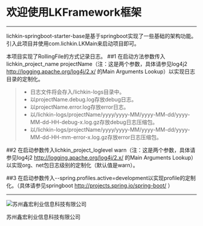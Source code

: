 # 欢迎使用LKFramework框架

------

lichkin-springboot-starter-base是基于springboot实现了一些基础的架构功能。引入此项目并使用com.lichkin.LKMain来启动项目即可。

本项目实现了RollingFile的方式记录日志。
##1 在启动方法参数传入lichkin_project_name projectName（注：这是两个参数，具体请参见log4j2 http://logging.apache.org/log4j/2.x/ 的Main Arguments Lookup）以实现日志目录的定制化。
> * 日志文件将会存入/lichkin-logs目录中。
> * 以projectName.debug.log存放debug日志。
> * 以projectName.error.log存放error日志。
> * 以/lichkin-logs/projectName/yyyy/yyyy-MM/yyyy-MM-dd/yyyy-MM-dd-HH-debug-x.log.gz存放debug日志压缩包。
> * 以/lichkin-logs/projectName/yyyy/yyyy-MM/yyyy-MM-dd/yyyy-MM-dd-HH-mm-error-x.log.gz存放error日志压缩包。

##2 在启动参数传入lichkin_project_loglevel warn（注：这是两个参数，具体请参见log4j2 http://logging.apache.org/log4j/2.x/ 的Main Arguments Lookup）以实现org、net包日志级别的定制化（默认值是warn）。

##3 在启动参数传入--spring.profiles.active=development以实现profile的定制化。（具体请参见springboot http://projects.spring.io/spring-boot/ ）

------
![苏州鑫宏利业信息科技有限公司](https://avatars2.githubusercontent.com/u/30554748?v=4&s=200=400x400)

苏州鑫宏利业信息科技有限公司

